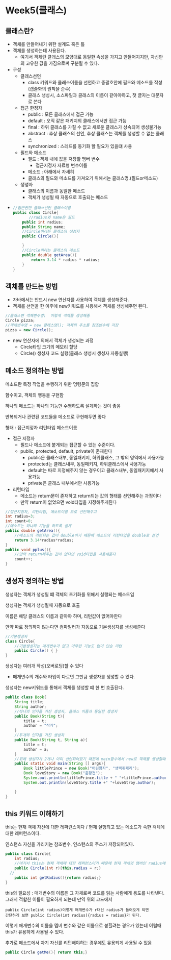 # Week5\(클래스\)

## 클래스란?

* 객체를 만들어내기 위한 설계도 혹은 틀
* 객체를 생성하는데 사용된다.
  * 여기서 객체란 클래스의 모양대로 동일한 속성을 가지고 만들어지지만, 자신만의 고유한 값을 가짐으로써 구분될 수 있다.
* 구성
  * 클래스선언
    * class 키워드와 클래스이름을 선언하고 중괄호안에 필드와 메소드를 작성\(캡슐화의 원칙을 준수\)
    * 클래스 생성시, 소스파일과 클래스의 이름이 같아야하고, 첫 글자는 대문자로 쓴다
  * 접근 한정자
    * public : 모든 클래스에서 접근 가능
    * default : 오직 같은 패키지의 클래스에서만 접근 가능
    * final : 하위 클래스를 가질 수 없고 새로운 클래스가 상속되어 생성불가능
    * abstract : 추상 클래스의 선언, 추상 클래스는 객체를 생성할 수 없는 클래스
    * synchronized : 스레드를 동기화 할 필요가 있을떄 사용
  * 필드와 메소드
    * 필드 : 객체 내에 값을 저장할 멤버 변수
      * 접근지정자 자료형 변수이름
    * 메소드 :  아래에서 자세히
    * 클래스의 필드와 메소드를 가져오기 위해서는 클래스명.\(필드or메소드\)
  * 생성자
    * 클래스의 이름과 동일한 메소드
    * 객체가 생성될 때 자동으로 호출되는 메소드
* ```java
  //접근권한 클래스선언 클래스이름
  public class Circle{
         //radius와 name은 필드
      public int radius;
      public String name;
      //Circle이라는 클래스의 생성자
      public Circle(){

      }
      //Circle이라는 클래스의 메소드
      public double getArea(){
          return 3.14 * radius * radius;    
      }
  }
  ```

## 객체를 만드는 방법

* 자바에서는 반드시 new 연산자를 사용하여 객체를 생성해준다.
* 객체를 선언을 한 이후에 new키워드를 사용해서 객체를 생성해주면 된다.

```java
//클래스면 객체변수명;  이렇게 객체를 생성해줌
Circle pizza;
//객체변수명 = new 클래스명(); 객체의 주소를 참조변수에 저장
pizza = new Circle();
```

* new 연산자에 의해서 객체가 생성되는 과정
  * Circle타입 크기의 메모리 할당
  * Circle\(\) 생성자 코드 실행\(클래스 생성시 생성자 자동실행\)

## 메소드 정의하는 방법

메소드란 특정 작업을 수행하기 위한 명령문의 집합

함수이고, 객체의 행동을 구현함

하나의 메소드는 하나의 기능만 수행하도록 설계하는 것이 좋음

반복되거나 관련된 코드들을 메소드로 구현해두면 좋다

형태 : 접근지정자 리턴타입 메소드이름

* 접근 지정자
  * 필드나 메소드에 붙게되는 접근할 수 있는 수준이다.
  * public, protected, default, private이 존재한다
    * public은 클래스내부, 동일패키지, 하위클래스, 그 밖의 영역에서 사용가능
    * protected는 클래스내부, 동일패키지, 하위클래스에서 사용가능
    * default는 따로 지정해주지 않는 경우이고 클래스내부, 동일패키지에서 사용가능
    * private은 클래스 내부에서만 사용가능
* 리턴타입
  * 메소드는 return문이 존재하고 return되는 값의 형태를 선언해주는 과정이다 
  * 만약 return이 없었으면 void타입을 지정해주게된다

```java
//접근지정자, 리턴타입, 메소드이름 으로 선언해주고
int radius=3;
int count=0;
//메소드는 하나의 기능을 하도록 설계
public double getArea(){
    //메소드의 리턴되는 값이 double이기 때문에 메소드의 리턴타입을 double로 선언
    return 3.14*radius*radius;
}
public void pplus(){
    //만약 return해주는 값이 없다면 void타입을 사용해준다
    count++;
}
```

## 생성자 정의하는 방법

생성자는 객체가 생성될 떄 객체의 초기화를 위해서 실행되는 메소드임

생성자는 객체가 생성될때 자동으로 호출

이름은 해당 클래스의 이름과 같아야 하며, 리턴값이 없어야한다

만약 따로 정의하지 않는다면 컴파일러가 자동으로 기본생성자를 생성해준다

```java
//기본생성자
class Circle{
    //기본생성자는 매개변수가 없고 아무런 기능도 없이 단순 리턴
    public Circle() { }
}
```

생성자는 여러개 작성\(오버로딩\)할 수 있다

* 매개변수의 개수와 타입이 다르면 그만큼 생성자를 생성할 수 있다.

생성자는 new키워드를 통해서 객체를 생성할 떄 한 번 호출된다.

```java
public class Book{
    String title;
    String author;
    //하나의 인자를 가진 생성자, 클래스 이름과 동일한 생성자
    public Book(String t){
        title = t;
        author = "작가";
    }
    //두개의 인자를 가진 생성자
    public Book(String t, String a){
        title = t;
        author = a;
    }
    //위에 생성자가 2개나 이미 선언되어있기 때문에 main함수에서 new로 객체를 생성할때 기본 생성자를 생성하지 않는다
    public static void main(String [] args){
        Book littlePrince = new Book("어린왕자", "생택쥐페리");
        Book loveStory = new Book("춘향전");
        System.out.println(littlePrince.title + " "+littlePrince.author);
        System.out.println(loveStory.title +" "+loveStroy.author);

    }
}
```

## this 키워드 이해하기

this는 현재 객체 자신에 대한 레퍼런스이다 / 현재 실행되고 있는 메소드가 속한 객체에 대한 레퍼런스이다.

인스턴스 자신을 가리키는 참조변수, 인스턴스의 주소가 저장되어있다.

```java
public class Circle{
    int radius;
    //여기서 this는 현재 객체에 대한 래퍼런스이기 때문에 현재 객체의 맴버인 radius에 접근한다
    public Circle(int r){this.radius = r;}
  //
    public int getRadius(){return radius;}
}
```

this의 필요성 : 매개변수의 이름은 그 자체로써 코드를 읽는 사람에게 용도를 나타낸다. 그래서 적합한 이름이 필요하게 되는데 만약 위의 코드에서

```text
public Circle(int radius)이렇게 매개변수가 r대신 radius가 들어오게 되면
간단하게 보면 public Circle(int radius){radius = radius}가 된다.
```

이렇게 매개변수의 이름을 멤버 변수와 같은 이름으로 붙힐려는 경우가 있는데 이럴때 this가 유용하게 사용될 수 있다.

추가로 메소드에서 자기 자신를 리턴해야하는 경우에도 유용되게 사용될 수 있음

```java
public Circle getMe(){ return this;}
```

